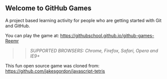 ## Welcome to GitHub Games

A project based learning activity for people who are getting started with Git and GitHub.

You can play the game at: https://githubschool.github.io/github-games-Reemr

>> _*SUPPORTED BROWSERS*: Chrome, Firefox, Safari, Opera and IE9+_

This fun open source game was cloned from: https://github.com/jakesgordon/javascript-tetris
